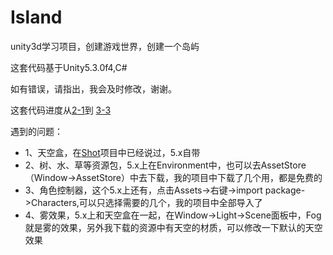 # Island
unity3d学习项目，创建游戏世界，创建一个岛屿

这套代码基于Unity5.3.0f4,C#

如有错误，请指出，我会及时修改，谢谢。

这套代码进度从[2-1](http://www.51zxw.net/show.aspx?id=33319&cid=454)到 [3-3](http://www.51zxw.net/show.aspx?id=33459&cid=454)


遇到的问题：
* 1、天空盒，在[Shot](https://github.com/teffy/Shot)项目中已经说过，5.x自带
* 2、树、水、草等资源包，5.x上在Environment中，也可以去AssetStore（Window->AssetStore）中去下载，我的项目中下载了几个用，都是免费的
* 3、角色控制器，这个5.x上还有，点击Assets->右键->import package->Characters,可以只选择需要的几个，我的项目中全部导入了
* 4、雾效果，5.x上和天空盒在一起，在Window->Light->Scene面板中，Fog就是雾的效果，另外我下载的资源中有天空的材质，可以修改一下默认的天空效果
